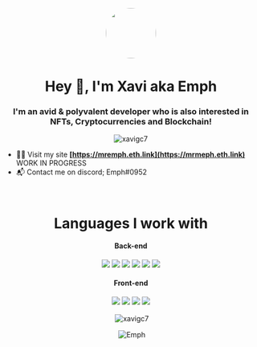 
<p align="center"><img style="border-radius: 50%;" width="100px" src="https://avatars.githubusercontent.com/u/20528507?v=4" /></p>

<h1 align="center">Hey 👋, I'm Xavi aka Emph</h1>
<h3 align="center">I'm an avid & polyvalent developer who is also interested in NFTs, Cryptocurrencies and Blockchain!</h3>


<p align="center"> <img src="https://komarev.com/ghpvc/?username=xavigc7&style=flat-square" alt="xavigc7" /> </p>
 
- 👨‍💻 Visit my site **[https://mremph.eth.link](https://mrmeph.eth.link)** WORK IN PROGRESS
- 📬 Contact me on discord; Emph#0952

<br>
<h1 align="center">Languages I work with</h1>
<h4 align="center">Back-end</h4>
<p align="center">
<!-- NODE-->
<img src="https://img.shields.io/badge/node.js%20-%2343853D.svg?&style=for-the-badge&logo=node.js&logoColor=white"/>
<!-- PHP-->
<img src="https://img.shields.io/badge/php-%23777BB4.svg?style=for-the-badge&logo=php&logoColor=white"/>
<!-- JAVA -->
 <img src="https://img.shields.io/badge/java-%23ED8B00.svg?style=for-the-badge&logo=java&logoColor=white"/>
 <!-- EXPRESS -->
 <img src="https://img.shields.io/badge/express.js%20-%23404d59.svg?&style=for-the-badge"/>  
 <!-- MONGO-->
<img src ="https://img.shields.io/badge/MongoDB-%234ea94b.svg?&style=for-the-badge&logo=mongodb&logoColor=white"/>
 <!-- MYSQL-->
 <img src="https://img.shields.io/badge/mysql-%2300f.svg?style=for-the-badge&logo=mysql&logoColor=white"/>  


</p>
<h4 align="center">Front-end</h4>
<p align="center">   <img src="https://img.shields.io/badge/javascript%20-%23323330.svg?&style=for-the-badge&logo=javascript&logoColor=%23F7DF1E"/>   <img src="https://img.shields.io/badge/html5%20-%23E34F26.svg?&style=for-the-badge&logo=html5&logoColor=white"/>      <img src="https://img.shields.io/badge/github%20-%23121011.svg?&style=for-the-badge&logo=github&logoColor=white"/>    <img src="https://img.shields.io/badge/css3%20-%231572B6.svg?&style=for-the-badge&logo=css3&logoColor=white"/></p>

<p align="center">&nbsp;<img align="center" src="https://github-readme-stats.vercel.app/api?username=xavigc7&show_icons=true" alt="xavigc7" /></p>
<p align="center">&nbsp;<img align="center" src="https://github-readme-streak-stats.herokuapp.com/?user=xavigc7" alt="Emph" /></p>
<!-- <p align="center">&nbsp;<img align="center" src="https://github-readme-stats.vercel.app/api/top-langs/?username=xavigc7" alt="Emph" /></p> -->
